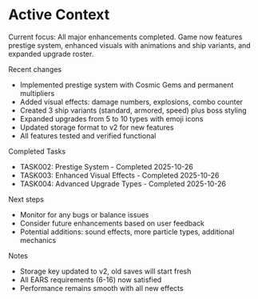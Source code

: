 # Active Context

Current focus: All major enhancements completed. Game now features prestige system, enhanced visuals with animations and ship variants, and expanded upgrade roster.

Recent changes

- Implemented prestige system with Cosmic Gems and permanent multipliers
- Added visual effects: damage numbers, explosions, combo counter
- Created 3 ship variants (standard, armored, speed) plus boss styling
- Expanded upgrades from 5 to 10 types with emoji icons
- Updated storage format to v2 for new features
- All features tested and verified functional

Completed Tasks

- TASK002: Prestige System - Completed 2025-10-26
- TASK003: Enhanced Visual Effects - Completed 2025-10-26
- TASK004: Advanced Upgrade Types - Completed 2025-10-26

Next steps

- Monitor for any bugs or balance issues
- Consider future enhancements based on user feedback
- Potential additions: sound effects, more particle types, additional mechanics

Notes

- Storage key updated to v2, old saves will start fresh
- All EARS requirements (6-16) now satisfied
- Performance remains smooth with all new effects
